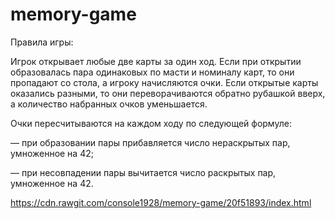 # memory-game

Правила игры:

Игрок открывает любые две карты за один ход. Если при открытии образовалась пара одинаковых по масти и номиналу карт, то они пропадают со стола, а игроку начисляются очки. Если открытые карты оказались разными, то они переворачиваются обратно рубашкой вверх, а количество набранных очков уменьшается.

Очки пересчитываются на каждом ходу по следующей формуле:

— при образовании пары прибавляется число нераскрытых пар, умноженное на 42;

— при несовпадении пары вычитается число раскрытых пар, умноженное на 42.

https://cdn.rawgit.com/console1928/memory-game/20f51893/index.html
